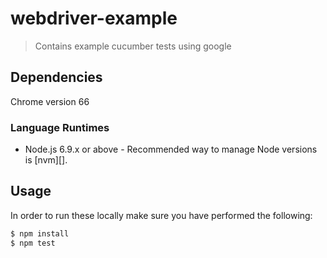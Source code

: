 # webdriver-example

> Contains example cucumber tests using google

## Dependencies
Chrome version 66

### Language Runtimes
* Node.js 6.9.x or above - Recommended way to manage Node versions is [nvm][].

## Usage

In order to run these locally make sure you have performed the following:

```bash
$ npm install
$ npm test
```


